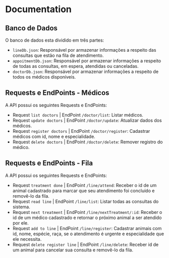 # Documentation

## Banco de Dados
O banco de dados esta dividido em três partes:
 - `lineDb.json`: Responsável por armazenar informações a respeito das consultas que estão na fila de atendimento.
 - `appoitmentDb.json`: Responsável por armazenar informações a respeito de todas as consultas, em espera, atendidas ou canceladas.
 - `doctorDb.json`: Responsável por armazenar informações a respeito de todos os médicos disponíveis.


## Requests e EndPoints - Médicos
A API possui os seguintes Requests e EndPoints:
 - Request `list doctors` | EndPoint `/doctor/list`: Listar médicos.
 - Request `update doctors` | EndPoint `/doctor/update`: Atualizar dados dos médicos.
 - Request `register doctors` | EndPoint `/doctor/register`: Cadastrar médicos com id, nome e especialidade.
 - Request `delete doctors` | EndPoint `/doctor/delete`: Remover registro do médico.

## Requests e EndPoints - Fila
A API possui os seguintes Requests e EndPoints:
 - Request `treatment done` | EndPoint `/line/attend`: Receber o id de um animal cadastrado para marcar que seu atendimento foi concluído e removê-lo da fila.
 - Request `read line` | EndPoint `/line/list`: Listar todas as consultas do sistema.
 - Request `next treatment` | EndPoint `/line/nextTreatment/:id`: Receber o id de um médico cadastrado e retornar o próximo animal a ser atendido por ele.
 - Request `add to line` | EndPoint `/line/register`: Cadastrar animais com id, nome, espécie, raça, se o atendimento é urgente e especialidade que ele necessita.
 - Request `delete register line` | EndPoint `/line/delete`: Receber id de um animal para cancelar sua consulta e removê-lo da fila.